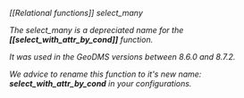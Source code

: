 *[[Relational functions]] select_many*

_The select_many is a depreciated name for the **[[select_with_attr_by_cond]]** function._ 

_It was used in the GeoDMS versions between 8.6.0 and 8.7.2._

_We advice to rename this function to it's new name: **select_with_attr_by_cond** in your configurations._